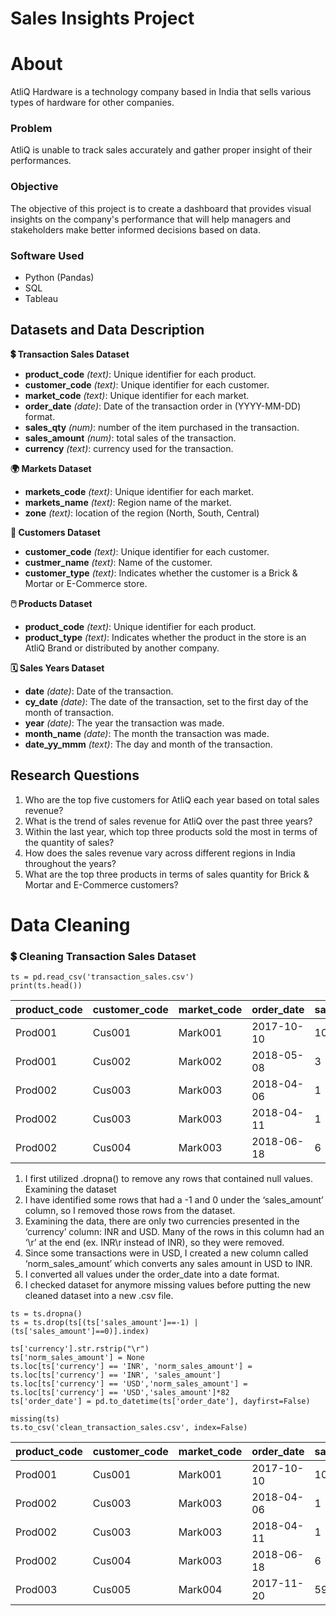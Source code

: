 # Sales Insights Project

# About
AtliQ Hardware is a technology company based in India that sells various types of hardware for other companies.

### Problem
AtliQ is unable to track sales accurately and gather proper insight of their performances.

### Objective
The objective of this project is to create a dashboard that provides visual insights on the company's performance that will help managers and stakeholders make better informed decisions based on data.

### Software Used
- Python (Pandas)
- SQL
- Tableau

## Datasets and Data Description
**💲 Transaction Sales Dataset**
- **product_code** *(text)*: Unique identifier for each product.
- **customer_code** *(text)*: Unique identifier for each customer.
- **market_code** *(text)*: Unique identifier for each market.
- **order_date** *(date)*: Date of the transaction order in (YYYY-MM-DD) format.
- **sales_qty** *(num)*: number of the item purchased in the transaction.
- **sales_amount** *(num)*: total sales of the transaction.
- **currency** *(text)*: currency used for the transaction.

**🌍 Markets Dataset**
- **markets_code** *(text)*: Unique identifier for each market.
- **markets_name** *(text)*: Region name of the market.
- **zone** *(text)*: location of the region (North, South, Central)

**🧑 Customers Dataset**
- **customer_code** *(text)*: Unique identifier for each customer.
- **custmer_name** *(text)*: Name of the customer.
- **customer_type** *(text)*: Indicates whether the customer is a Brick & Mortar or E-Commerce store.

**🖱️ Products Dataset**
- **product_code** *(text)*: Unique identifier for each product.
- **product_type** *(text)*: Indicates whether the product in the store is an AtliQ Brand or distributed by another company.

**🗓️ Sales Years Dataset**
- **date** *(date)*: Date of the transaction.
- **cy_date** *(date)*: The date of the transaction, set to the first day of the month of transaction.
- **year** *(date)*: The year the transaction was made.
- **month_name** *(date)*: The month the transaction was made.
- **date_yy_mmm** *(text)*: The day and month of the transaction.

## Research Questions
1. Who are the top five customers for AtliQ each year based on total sales revenue?
2. What is the trend of sales revenue for AtliQ over the past three years?
3. Within the last year, which top three products sold the most in terms of the quantity of sales?
4. How does the sales revenue vary across different regions in India throughout the years?
5. What are the top three products in terms of sales quantity for Brick & Mortar and E-Commerce customers?

# Data Cleaning
### 💲 Cleaning Transaction Sales Dataset

```
ts = pd.read_csv('transaction_sales.csv')
print(ts.head())
```
| product_code | customer_code | market_code | order_date | sales_qty | sales_amount | currency |
|--------------|---------------|-------------|------------|-----------|--------------|----------|
|    Prod001   |    Cus001     |	 Mark001   | 2017-10-10 |	   100    |     41241    |	  INR   |
|    Prod001   |    Cus002     |	 Mark002   | 2018-05-08 |	   3      |      -1      |	  INR   |
|    Prod002   |    Cus003     |	 Mark003   | 2018-04-06 |	   1      |      875     |	  INR   |
|    Prod002   |    Cus003     |	 Mark003   | 2018-04-11 |	   1      |      583     |	  INR   |
|    Prod002   |    Cus004     |	 Mark003   | 2018-06-18 |	   6      |      7176    |	  INR   |

1. I first utilized .dropna() to remove any rows that contained null values. Examining the dataset
2. I have identified some rows that had a -1 and 0 under the ‘sales_amount’ column, so I removed those rows from the dataset.
3. Examining the data, there are only two currencies presented in the ‘currency’ column: INR and USD. Many of the rows in this column had an ‘\r’ at the end (ex. INR\r instead of INR), so they were removed.
4. Since some transactions were in USD, I created a new column called ‘norm_sales_amount’ which converts any sales amount in USD to INR.
5. I converted all values under the order_date into a date format.
6. I checked dataset for anymore missing values before putting the new cleaned dataset into a new .csv file.
```
ts = ts.dropna()
ts = ts.drop(ts[(ts['sales_amount']==-1) | (ts['sales_amount']==0)].index)

ts['currency'].str.rstrip("\r")
ts['norm_sales_amount'] = None
ts.loc[ts['currency'] == 'INR', 'norm_sales_amount'] = ts.loc[ts['currency'] == 'INR', 'sales_amount']
ts.loc[ts['currency'] == 'USD','norm_sales_amount'] = ts.loc[ts['currency'] == 'USD','sales_amount']*82
ts['order_date'] = pd.to_datetime(ts['order_date'], dayfirst=False)

missing(ts)
ts.to_csv('clean_transaction_sales.csv', index=False)
```
| product_code | customer_code | market_code | order_date | sales_qty | sales_amount | currency | norm_sales_amount |
|--------------|---------------|-------------|------------|-----------|--------------|----------|-------------------|
|    Prod001   |    Cus001     |	 Mark001   | 2017-10-10 |	   100    |     41241    |	  INR   | 41241 |
|    Prod002   |    Cus003     |	 Mark003   | 2018-04-06 |	   1      |     875      |	  INR   | 875 |
|    Prod002   |    Cus003     |	 Mark003   | 2018-04-11 |	   1      |      583     |	  INR   | 583 |
|    Prod002   |    Cus004     |	 Mark003   | 2018-06-18 |	   6      |      7176    |	  INR   | 7176
|    Prod003   |    Cus005     |	 Mark004   | 2017-11-20 |	   59     |      500     |	  USD   | 41000 |
